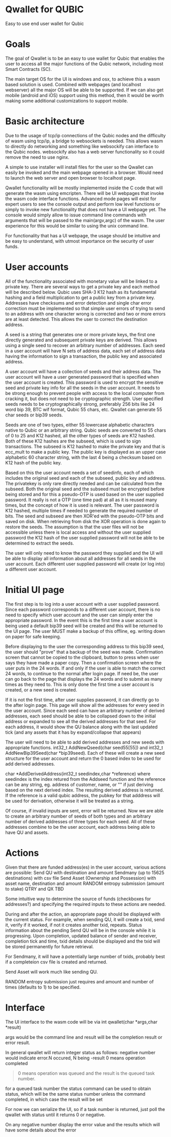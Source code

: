 # Qwallet for QUBIC
Easy to use end user wallet for Qubic

# Goals
The goal of Qwallet is to be an easy to use wallet for Qubic that enables the user to access all the major functions of the Qubic network, including most Smart Contracts (SC).

The main target OS for the UI is windows and osx, to achieve this a wasm based solution is used. Combined with webpages (and localhost webserver) all the major OS will be able to be supported. If we can also get mobile (android and iOS) support using this method, then it would be worth making some additional customizations to support mobile.


# Basic architecture
Due to the usage of tcp/ip connections of the Qubic nodes and the difficulty of wasm using tcp/ip, a bridge to websockets is needed. This allows wasm to directly do networking and something like websockify can interface to the Qubic nodes. websockify also has a web server functionality so it could remove the need to use nginx.

A simple to use installer will install files for the user so the Qwallet can easily be invoked and the main webpage opened in a browser. Would need to launch the web server and open browser to localhost page.

Qwallet functionality will be mostly implemented inside the C code that will generate the wasm using emcripten. There will be UI webpages that invoke the wasm code interface functions. Advanced mode pages will exist for expert users to see the console output and perform low level functions or simply to invoke new functionality that does not have a UI webpage yet. The console would simply allow to issue command line commands with arguments that will be passed to the main(argv,argc) of the wasm. The user experience for this would be similar to using the unix command line.

For functionality that has a UI webpage, the usage should be intuitive and be easy to understand, with utmost importance on the security of user funds.


# User accounts
All of the functionality associated with monetary value will be linked to a private key. There are several ways to get a private key and each method will be described below. Qubic uses SHA-3 K12 hash as its fundamental hashing and a field multiplication to get a public key from a private key. Addresses have checksums and error detection and single char error correction must be implemented so that simple user errors of trying to send to an address with one character wrong is corrected and two or more errors are at least detected. This allows the user to correct the destination address.

A seed is a string that generates one or more private keys, the first one directly generated and subsequent private keys are derived. This allows using a single seed to recover an arbitrary number of addresses. Each seed in a user account will have N sets of address data, each set of address data having the information to sign a transaction, the public key and associated address.

A user account will have a collection of seeds and their address data. The user account will have a user generated password that is specified when the user account is created. This password is used to encrypt the sensitive seed and private key info for all the seeds in the user account. It needs to be strong enough to prevent people with access to the local computer from cracking it, but does not need to be cryptographic strength. User specified seeds needs to be cryptographically strong, preferably 256 bits like 24 word bip 39, BTC wif format, Qubic 55 chars, etc. Qwallet can generate 55 char seeds or bip39 seeds.

Seeds are one of two types, either 55 lowercase alphabetic characters native to Qubic or an arbitrary string. Qubic seeds are converted to 55 chars of 0 to 25 and K12 hashed, all the other types of seeds are K12 hashed. Both of these K12 hashes are the subseed, which is used to sign transactions. The subseed is K12 hashed to make the private key and that is ecc_mult to make a public key. The public key is displayed as an upper case alphabetic 60 character string, with the last 4 being a checksum based on K12 hash of the public key.

Based on this the user account needs a set of seedinfo, each of which includes the original seed and each of the subseed, public key and address. The privatekey is only rare directly needed and can be calculated from the subseed. Both the original seed and the subseed must be encrypted before being stored and for this a pseudo-OTP is used based on the user supplied password. It really is not a OTP (one time pad) at all as it is reused many times, but the concept of how it is used is relevant. The user password is K12 hashed, multiple times if needed to generate the required number of bits. The seed and subseed are then XOR'ed with the pseudo-OTP bits and saved on disk. When retrieving from disk the XOR operation is done again to restore the seeds. The assumption is that the user files will not be accessible unless there is local access and without the user supplied password the K12 hash of the user supplied password will not be able to be determined to extract the seeds.

The user will only need to know the password they supplied and the UI will be able to display all information about all addresses for all seeds in the user account. Each different user supplied password will create (or log into) a different user account.


# Initial UI page
The first step is to log into a user account with a user supplied password. Since each password corresponds to a different user account, there is no need to specify which user account and the user can simply enter the appropriate password. In the event this is the first time a user account is being used a default bip39 seed will be created and this will be returned to the UI page. The user MUST make a backup of this offline, eg. writing down on paper for safe keeping.

Before displaying to the user the corresponding address to this bip39 seed, the user should "prove" that a backup of the seed was made. Confirmation screen that cannot be copied to the clipboard, button to press when user says they have made a paper copy. Then a confirmation screen where the user puts in the 24 words. If and only if the user is able to match the correct 24 words, to continue to the normal after login page. If need be, the user can go back to the page that displays the 24 words and to submit as many times as they need to. This is only done the first time a user account is created, or a new seed is created.

If it is not the first time, after user supplies password, it can directly go to the after login page. This page will show all the addresses for every seed in the user account. Since each seed can have an arbitrary number of derived addresses, each seed should be able to be collapsed down to the initial address or expanded to see all the derived addresses for that seed. For each address, it would show the QU balance along with the last updated tick (and any assets that it has by expand/collapse that appears)

The user will need to be able to add derived addresses and new seeds with appropriate functions. int32_t AddNewQseed(char seed55[55]) and int32_t AddNewBip39Seed(char *bip39seed). Each of these will create a new seed structure for the user account and return the 0 based index to be used for add derived addresses. 

char *AddDerivedAddress(int32_t seedindex,char *reference) where seedindex is the index retured from the Addseed function and the reference can be any string, eg. address of customer, name, or "" if just deriving based on the next derived index. The resulting derived address is returned. If the reference is a valid qubic address, the pubkey for that adddress will be used for derivation, otherwise it will be treated as a string.

Of course, if invalid inputs are sent, error will be returned. Now we are able to create an arbitrary number of seeds of both types and an arbitrary number of derived addresses of three types for each seed. All of these addresses combine to be the user account, each address being able to have QU and assets.


# Actions
Given that there are funded address(es) in the user account, various actions are possible:
Send QU with destination and amount
Sendmany (up to 15625 destinations) with csv file
Send Asset (Ownership and Possession) with asset name, destination and amount
RANDOM entropy submission (amount to stake)
QTRY and QX TBD

Some intuitive way to determine the source of funds (checkboxes for addresses?) and specifying the required inputs to these actions are needed.

During and after the action, an appropriate page should be displayed with the current status. For example, when sending QU, it will create a txid, send it, verify if it worked, if not it creates another txid, repeats. Status information about the pending Send QU will be in the console while it is progressing. Upon completion, updated balance of sender and receiver, completion tick and time, txid details should be displayed and the txid will be stored permanently for future retrieval.

For Sendmany, it will have a potentially large number of txids, probably best if a completeion csv file is created and returned.

Send Asset will work much like sending QU.

RANDOM entropy submission just requires and amount and number of times (defaults to 1) to be specified.

# Interface
The UI interface to the wasm code will be via int qwallet(char *args,char *result)

args would be the command line and result will be the completion result or error result.

In general qwallet will return integer status as follows:
negative number would indicate error.N occured, N being -result
0 means operation completed
>0 means operation was queued and the result is the queued task number.

for a queued task number the status command can be used to obtain status, which will be the same status number unless the command completed, in which case the result will be set

For now we can serialize the UI, so if a task number is returned, just poll the qwallet with status <tasknum> until it returns 0 or negative.

On any negative number display the error value and the results which will have some details about the error


